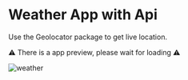 # Weather App with Api

Use the Geolocator package to get live location.

⚠️ There is a app preview, please wait for loading ⚠


![weather](https://user-images.githubusercontent.com/105821762/177422358-50c87e3e-7011-4f5c-b05a-ba55d9f0da01.gif)
